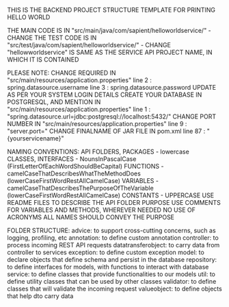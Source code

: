 THIS IS THE BACKEND PROJECT STRUCTURE TEMPLATE FOR PRINTING HELLO WORLD

THE MAIN CODE IS IN "src/main/java/com/sapient/helloworldservice/" - CHANGE
THE TEST CODE IS IN "src/test/java/com/sapient/helloworldservice/" - CHANGE
"hellowworldservice" IS SAME AS THE SERVICE API PROJECT NAME, IN WHICH IT IS CONTAINED

PLEASE NOTE:
CHANGE REQUIRED IN "src/main/resources/application.properties"
    line 2 : spring.datasource.username
    line 3 : spring.datasource.password
    UPDATE AS PER YOUR SYSTEM LOGIN DETAILS
CREATE YOUR DATABASE IN POSTGRESQL, AND MENTION IN "src/main/resources/application.properties"
    line 1 : "spring.datasource.url=jdbc:postgresql://localhost:5432/<YOUR DB NAME>"
CHANGE PORT NUMBER IN "src/main/resources/application.properties"
    line 9 : "server.port=<YOUR PORT NO>"
CHANGE FINALNAME OF JAR FILE IN pom.xml
    line 87 : "<finalName>{yourservicename}</finalName>"

NAMING CONVENTIONS:
API FOLDERS, PACKAGES - lowercase  
CLASSES, INTERFACES -   NounsInPascalCase (FirstLetterOfEachWordShouldBeCapital)
FUNCTIONS -             camelCaseThatDescribesWhatTheMethodDoes (lowerCaseFirstWordRestAllCamelCase)
VARIABLES -             camelCaseThatDescribesThePurposeOfTheVariable (lowerCaseFirstWordRestAllCamelCase)
CONSTANTS -             UPPERCASE
USE README FILES TO DESCRIBE THE API FOLDER PURPOSE
USE COMMENTS FOR VARIABLES AND METHODS, WHEREVER NEEDED
NO USE OF ACRONYMS
ALL NAMES SHOULD CONVEY THE PURPOSE

FOLDER STRUCTURE:
advice:                 to support cross-cutting concerns, such as logging, profiling, etc
annotation:             to define custom annotation
controller:             to process incoming REST API requests
datatransferobject:    to carry data from controller to services
exception:              to define custom exception
model:                  to declare objects that define schema and persist in the database
repository:             to define interfaces for models, with functions to interact with database
service:                to define classes that provide functionalities to our models
util:                   to define utility classes that can be used by other classes
validator:              to define classes that will validate the incoming request
valueobject:            to define objects that help dto carry data
